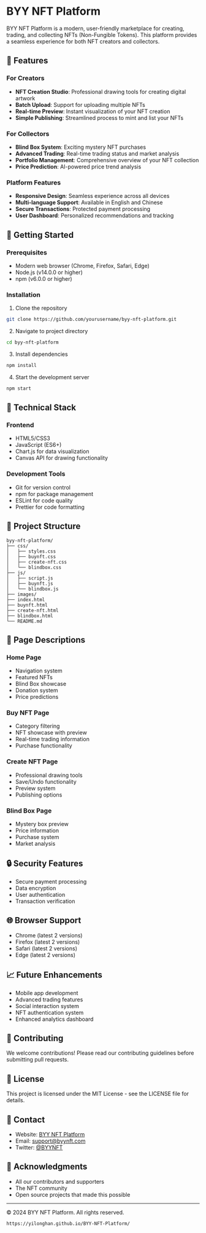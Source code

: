 # BYY NFT Platform

BYY NFT Platform is a modern, user-friendly marketplace for creating, trading, and collecting NFTs (Non-Fungible Tokens). This platform provides a seamless experience for both NFT creators and collectors.

## 🌟 Features

### For Creators
- **NFT Creation Studio**: Professional drawing tools for creating digital artwork
- **Batch Upload**: Support for uploading multiple NFTs
- **Real-time Preview**: Instant visualization of your NFT creation
- **Simple Publishing**: Streamlined process to mint and list your NFTs

### For Collectors
- **Blind Box System**: Exciting mystery NFT purchases
- **Advanced Trading**: Real-time trading status and market analysis
- **Portfolio Management**: Comprehensive overview of your NFT collection
- **Price Prediction**: AI-powered price trend analysis

### Platform Features
- **Responsive Design**: Seamless experience across all devices
- **Multi-language Support**: Available in English and Chinese
- **Secure Transactions**: Protected payment processing
- **User Dashboard**: Personalized recommendations and tracking

## 🚀 Getting Started

### Prerequisites
- Modern web browser (Chrome, Firefox, Safari, Edge)
- Node.js (v14.0.0 or higher)
- npm (v6.0.0 or higher)

### Installation

1. Clone the repository
```bash
git clone https://github.com/yourusername/byy-nft-platform.git
```

2. Navigate to project directory
```bash
cd byy-nft-platform
```

3. Install dependencies
```bash
npm install
```

4. Start the development server
```bash
npm start
```

## 🔧 Technical Stack

### Frontend
- HTML5/CSS3
- JavaScript (ES6+)
- Chart.js for data visualization
- Canvas API for drawing functionality

### Development Tools
- Git for version control
- npm for package management
- ESLint for code quality
- Prettier for code formatting

## 📁 Project Structure
```
byy-nft-platform/
├── css/
│   ├── styles.css
│   ├── buynft.css
│   ├── create-nft.css
│   └── blindbox.css
├── js/
│   ├── script.js
│   ├── buynft.js
│   └── blindbox.js
├── images/
├── index.html
├── buynft.html
├── create-nft.html
├── blindbox.html
└── README.md
```

## 📱 Page Descriptions

### Home Page
- Navigation system
- Featured NFTs
- Blind Box showcase
- Donation system
- Price predictions

### Buy NFT Page
- Category filtering
- NFT showcase with preview
- Real-time trading information
- Purchase functionality

### Create NFT Page
- Professional drawing tools
- Save/Undo functionality
- Preview system
- Publishing options

### Blind Box Page
- Mystery box preview
- Price information
- Purchase system
- Market analysis

## 🔒 Security Features
- Secure payment processing
- Data encryption
- User authentication
- Transaction verification

## 🌐 Browser Support
- Chrome (latest 2 versions)
- Firefox (latest 2 versions)
- Safari (latest 2 versions)
- Edge (latest 2 versions)

## 📈 Future Enhancements
- Mobile app development
- Advanced trading features
- Social interaction system
- NFT authentication system
- Enhanced analytics dashboard

## 👥 Contributing
We welcome contributions! Please read our contributing guidelines before submitting pull requests.

## 📄 License
This project is licensed under the MIT License - see the LICENSE file for details.

## 📧 Contact
- Website: [BYY NFT Platform](https://www.byynft.com)
- Email: support@byynft.com
- Twitter: [@BYYNFT](https://twitter.com/BYYNFT)

## 🙏 Acknowledgments
- All our contributors and supporters
- The NFT community
- Open source projects that made this possible

---
© 2024 BYY NFT Platform. All rights reserved.
```
https://yilonghan.github.io/BYY-NFT-Platform/
